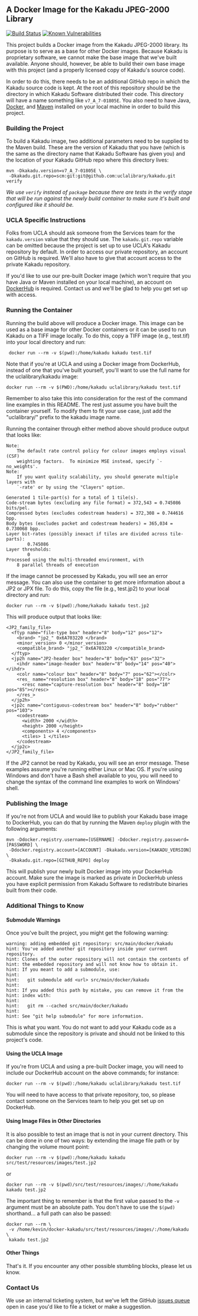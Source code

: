 ## A Docker Image for the Kakadu JPEG-2000 Library
[![Build Status](https://travis-ci.com/UCLALibrary/docker-kakadu.svg?branch=main)](https://travis-ci.com/UCLALibrary/docker-kakadu) [![Known Vulnerabilities](https://snyk.io/test/github/uclalibrary/docker-kakadu/badge.svg)](https://snyk.io/test/github/uclalibrary/docker-kakadu)

This project builds a Docker image from the Kakadu JPEG-2000 library. Its purpose is to serve as a base for other Docker images. Because Kakadu is proprietary software, we cannot make the base image that we've built available. Anyone should, however, be able to build their own base image with this project (and a properly licensed copy of Kakadu's source code).

In order to do this, there needs to be an additional GitHub repo in which the Kakadu source code is kept. At the root of this repository should be the directory in which Kakadu Software distributed their code. This directory will have a name something like `v7_A_7-01805E`. You also need to have Java, [Docker](https://docs.docker.com/get-docker/), and [Maven](https://maven.apache.org/) installed on your local machine in order to build this project.

### Building the Project

To build a Kakadu image, two additional parameters need to be supplied to the Maven build. These are the version of Kakadu that you have (which is the same as the directory name that Kakadu Software has given you) and the location of your Kakadu GitHub repo where this directory lives:

    mvn -Dkakadu.version=v7_A_7-01805E \
     -Dkakadu.git.repo=scm:git:git@github.com:uclalibrary/kakadu.git verify

_We use `verify` instead of `package` because there are tests in the verify stage that will be run against the newly build container to make sure it's built and configured like it should be._

### UCLA Specific Instructions

Folks from UCLA should ask someone from the Services team for the `kakadu.version` value that they should use. The `kakadu.git.repo` variable can be omitted because the project is set up to use UCLA's Kakadu repository by default. In order to access our private repository, an account on GitHub is required. We'll also have to give that account access to the private Kakadu repository.
 
If you'd like to use our pre-built Docker image (which won't require that you have Java or Maven installed on your local machine), an account on [DockerHub](https://hub.docker.com/) is required. Contact us and we'll be glad to help you get set up with access.

### Running the Container

Running the build above will produce a Docker image. This image can be used as a base image for other Docker containers or it can be used to run Kakadu on a TIFF image locally. To do this, copy a TIFF image (e.g., test.tif) into your local directory and run:

     docker run --rm -v $(pwd):/home/kakadu kakadu test.tif

Note that if you're at UCLA and using a Docker image from DockerHub, instead of one that you've built yourself, you'll want to use the full name for the uclalibrary/kakadu image:

    docker run --rm -v $(PWD):/home/kakadu uclalibrary/kakadu test.tif

Remember to also take this into consideration for the rest of the command line examples in this README. The rest just assume you have built the container yourself. To modify them to fit your use case, just add the "uclalibrary/" prefix to the kakadu image name.

Running the container through either method above should produce output that looks like:

    Note:
        The default rate control policy for colour images employs visual (CSF)
        weighting factors.  To minimize MSE instead, specify `-no_weights'.
    Note:
        If you want quality scalability, you should generate multiple layers with
        `-rate' or by using the "Clayers" option.
    
    Generated 1 tile-part(s) for a total of 1 tile(s).
    Code-stream bytes (excluding any file format) = 372,543 = 0.745086 bits/pel.
    Compressed bytes (excludes codestream headers) = 372,308 = 0.744616 bpp.
    Body bytes (excludes packet and codestream headers) = 365,034 = 0.730068 bpp.
    Layer bit-rates (possibly inexact if tiles are divided across tile-parts):
            0.745086
    Layer thresholds:
            0
    Processed using the multi-threaded environment, with
        8 parallel threads of execution
    
If the image cannot be processed by Kakadu, you will see an error message. You can also use the container to get more information about a JP2 or JPX file. To do this, copy the file (e.g., test.jp2) to your local directory and run:

    docker run --rm -v $(pwd):/home/kakadu kakadu test.jp2

This will produce output that looks like:

    <JP2_family_file>
      <ftyp name="file-type box" header="8" body="12" pos="12">
        <brand> "jp2_" 0x6A703220 </brand>
        <minor_version> 0 </minor_version>
        <compatible_brand> "jp2_" 0x6A703220 </compatible_brand>
      </ftyp>
      <jp2h name="JP2-header box" header="8" body="63" pos="32">
        <ihdr name="image-header box" header="8" body="14" pos="40"></ihdr>
        <colr name="colour box" header="8" body="7" pos="62"></colr>
        <res_ name="resolution box" header="8" body="18" pos="77">
          <resc name="capture-resolution box" header="8" body="10" pos="85"></resc>
        </res_>
      </jp2h>
      <jp2c name="contiguous-codestream box" header="8" body="rubber" pos="103">
        <codestream>
          <width> 2000 </width>
          <height> 2000 </height>
          <components> 4 </components>
          <tiles> 1 </tiles>
        </codestream>
      </jp2c>
    </JP2_family_file>

If the JP2 cannot be read by Kakadu, you will see an error message. These examples assume you're running either Linux or Mac OS. If you're using Windows and don't have a Bash shell available to you, you will need to change the syntax of the command line examples to work on Windows' shell.

### Publishing the Image

If you're not from UCLA and would like to publish your Kakadu base image to DockerHub, you can do that by running the Maven `deploy` plugin with the following arguments:

    mvn -Ddocker.registry.username=[USERNAME] -Ddocker.registry.password=[PASSWORD] \
     -Ddocker.registry.account=[ACCOUNT] -Dkakadu.version=[KAKADU_VERSION] \
     -Dkakadu.git.repo=[GITHUB_REPO] deploy

This will publish your newly built Docker image into your DockerHub account. Make sure the image is marked as private in DockerHub unless you have explicit permission from Kakadu Software to redistribute binaries built from their code.

### Additional Things to Know

#### Submodule Warnings

Once you've built the project, you might get the following warning:

    warning: adding embedded git repository: src/main/docker/kakadu
    hint: You've added another git repository inside your current repository.
    hint: Clones of the outer repository will not contain the contents of
    hint: the embedded repository and will not know how to obtain it.
    hint: If you meant to add a submodule, use:
    hint: 
    hint:   git submodule add <url> src/main/docker/kakadu
    hint: 
    hint: If you added this path by mistake, you can remove it from the
    hint: index with:
    hint: 
    hint:   git rm --cached src/main/docker/kakadu
    hint: 
    hint: See "git help submodule" for more information.

This is what you want. You do not want to add your Kakadu code as a submodule since the repository is private and should not be linked to this project's code.

#### Using the UCLA Image

If you're from UCLA and using a pre-built Docker image, you will need to include our DockerHub account on the above commands; for instance:

    docker run --rm -v $(pwd):/home/kakadu uclalibrary/kakadu test.tif

You will need to have access to that private repository, too, so please contact someone on the Services team to help you get set up on DockerHub.

#### Using Image Files in Other Directories

It is also possible to test an image that is not in your current directory. This can be done in one of two ways: by extending the image file path or by changing the volume mount point:

    docker run --rm -v $(pwd):/home/kakadu kakadu src/test/resources/images/test.jp2

or

    docker run --rm -v $(pwd)/src/test/resources/images/:/home/kakadu kakadu test.jp2

The important thing to remember is that the first value passed to the `-v` argument must be an absolute path. You don't have to use the `$(pwd)` shorthand... a full path can also be passed:

    docker run --rm \
     -v /home/kevin/docker-kakadu/src/test/resources/images/:/home/kakadu \
     kakadu test.jp2

#### Other Things

That's it. If you encounter any other possible stumbling blocks, please let us know.

### Contact Us

We use an internal ticketing system, but we've left the GitHub [issues queue](https://github.com/UCLALibrary/docker-kakadu/issues) open in case you'd like to file a ticket or make a suggestion.
